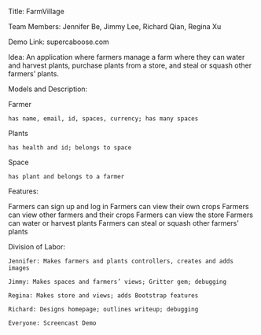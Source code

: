 Title: FarmVillage

Team Members: Jennifer Be, Jimmy Lee, Richard Qian, 
Regina Xu

Demo Link: supercaboose.com

Idea: An application where farmers manage a farm where they can water and harvest plants,  purchase plants from a store, and steal or squash other farmers’ plants.

Models and Description:
  
  Farmer
    
    has name, email, id, spaces, currency; has many spaces
  
  Plants
  
    has health and id; belongs to space
  
  Space
  
    has plant and belongs to a farmer


Features:
  
  Farmers can sign up and log in
  Farmers can view their own crops
  Farmers can view other farmers and their crops
  Farmers can view the store
  Farmers can water or harvest plants
  Farmers can steal or squash other farmers' plants


Division of Labor:

    Jennifer: Makes farmers and plants controllers, creates and adds images 
    
    Jimmy: Makes spaces and farmers’ views; Gritter gem; debugging
  
    Regina: Makes store and views; adds Bootstrap features 
  
    Richard: Designs homepage; outlines writeup; debugging
  
    Everyone: Screencast Demo
